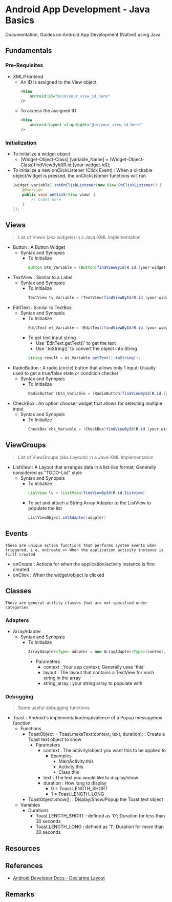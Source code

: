 # Android App Development - Java Basics

Documentation, Guides on Android App Development (Native) using Java

## Fundamentals
### Pre-Requisites
- XML/Frontend
	- An ID is assigned to the View object
		```xml
		<View
		    android:id="@+id/your_view_id_here"
		/>
		```
	- To access the assigned ID
		```xml
		<View
		    android:layout_alignRight="@id/your_view_id_here"
		/>
		```

### Initialization
- To initialize a widget object
	+ [Widget-Object-Class] [variable_Name] = (Widget-Object-Class)findViewById(R.id.[your-widget-id]);
- To initialize a new onClickListener (Click Event) : When a clickable object/widget is pressed, the onClickListener functions will run
	```java
	[widget-variable].setOnClickListener(new View.OnClickListener() {
		@Override
		public void onClick(View view) {
			// Codes here
		}
	});
	```

## Views
> List of Views (aka widgets) in a Java-XML Implementation
- Button : A Button Widget
	- Syntax and Synopsis
		+ To Initialize
			```java
			Button btn_Variable = (Button)findViewById(R.id.[your-widget-id]);
			```
- TextView : Similar to a Label
	- Syntax and Synopsis
		+ To Initialize
			```java
			TextView tv_Variable = (TextView)findViewById(R.id.[your-widget-id]);
			```
- EditText : Similar to TextBox
	- Syntax and Synopsis
		+ To Initialize
			```java
			EditText et_Variable = (EditText)findViewById(R.id.[your-widget-id]);
			```
		- To get text input string
			+ Use 'EditText.getText()' to get the text
			+ Use '.toString()' to convert the object into String
			```java
			String result = et_Variable.getText().toString();
			```
- RadioButton : A radio (circle) button that allows only 1 input; Usually used to get a true/false state or condition checker
	- Syntax and Synopsis
		+ To Initialize
			```java
			RadioButton rbtn_Variable = (RadioButton)findViewById(R.id.[your-widget-id]);
			```
- CheckBox : An option chooser widget that allows for selecting multiple input
	- Syntax and Synopsis
		+ To Initialize
			```java
			CheckBox chk_Variable = (CheckBox)findViewById(R.id.[your-widget-id]);
			```

## ViewGroups
> List of ViewGroups (aka Layouts) in a Java-XML Implementation
+ ListView : A Layout that arranges data in a list-like format; Generally considered as "TODO-List" style
	- Syntax and Synopsis
		+ To Initialize
			```java
			ListView lv = (ListView)findViewById(R.id.listview)
			```
		+ To set and attach a String Array Adapter to the ListView to populate the list
			```java
			ListViewObject.setAdapter(adapter)
			```

## Events
```
These are unique action functions that performs system events when triggered, i.e. onCreate => When the application activity instance is first created
```
+ onCreate : Actions for when the application/activity instance is first created.
+ onClick : When the widget/object is clicked


## Classes
```
These are general utility classes that are not specified under categories
```
### Adapters
- ArrayAdapter
	- Syntax and Synopsis
		+ To Initialize
			```java
			ArrayAdapter<Type> adapter = new ArrayAdapter<Type>(context, TextView_Layout, string_array);
			```
			- Parameters
				+ context : Your app context; Generally uses 'this'
				+ layout : The layout that contains a TextView for each string in the array
				+ string_array : your string array to populate with

### Debugging
> Some useful debugging functions
- Toast : Android's implementation/equivalence of a Popup messagebox function
	- Functions
		- ToastObject = Toast.makeText(context, text, duration); : Create a Toast text object to show
			- Parameters
				- context : The activity/object you want this to be applied to
					- Examples
						+ MainActivity.this
						+ Activity.this
						+ Class.this
				- text : The text you would like to display/show
				- duration : How long to display
					+ 0 = Toast.LENGTH_SHORT
					+ 1 = Toast.LENGTH_LONG
		+ ToastObject.show(); : Display/Show/Popup the Toast text object
	- Variables
		- Durations
			+ Toast.LENGTH_SHORT : defined as '0'; Duration for less than 30 seconds
			+ Toast.LENGTH_LONG : defined as '1'; Duration for more than 30 seconds


## Resources

## References
+ [Android Developer Docs - Declaring Layout](https://developer.android.com/guide/topics/ui/declaring-layout)

## Remarks

